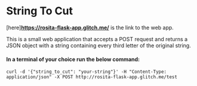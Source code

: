 # String To Cut

[here]**https://rosita-flask-app.glitch.me/** is the link to the web app.

This is a small web application that accepts a POST request and returns a JSON object with a string containing
every third letter of the original string.

#### In a terminal of your choice run the below command:

```
curl -d '{"string_to_cut": "your-string"}' -H "Content-Type: application/json" -X POST http://rosita-flask-app.glitch.me/test
```
